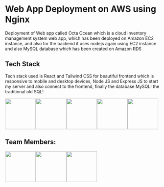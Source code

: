 
#  Web App Deployment on AWS using Nginx

Deployment of Web app called Octa Ocean which is a cloud inventory management system web app, which has been deployed on Amazon EC2 instance, and also for the backend it uses nodejs again using EC2 instance and also MySQL database which has been created on Amazon RDS

## Tech Stack
Tech stack used is React and Tailwind CSS for beautiful frontend which is responsive to mobile and desktop devices, Node JS and Express JS to start my server and also connect to the frontend, finally the database MySQL! the traditional old SQL!

<img src="https://upload.wikimedia.org/wikipedia/commons/thumb/d/d5/Tailwind_CSS_Logo.svg/2048px-Tailwind_CSS_Logo.svg.png" height="100" width="100"><img src="https://user-images.githubusercontent.com/25181517/183897015-94a058a6-b86e-4e42-a37f-bf92061753e5.png" height="100" width="100"><img src="https://user-images.githubusercontent.com/25181517/183568594-85e280a7-0d7e-4d1a-9028-c8c2209e073c.png" height="100" width="100"><img src="https://user-images.githubusercontent.com/25181517/183859966-a3462d8d-1bc7-4880-b353-e2cbed900ed6.png" height="100" width="100"><img src="https://user-images.githubusercontent.com/25181517/183896128-ec99105a-ec1a-4d85-b08b-1aa1620b2046.png" height="100" width="100">



  

##  Team Members:
<img src="https://avatars.githubusercontent.com/u/89800801?v=4" height="100" width="100"></img><img src="https://avatars.githubusercontent.com/u/113047828?v=4"  height="100" width="100"></img><img src="https://avatars.githubusercontent.com/u/84673594?v=4" height="100" width="100"></img>
